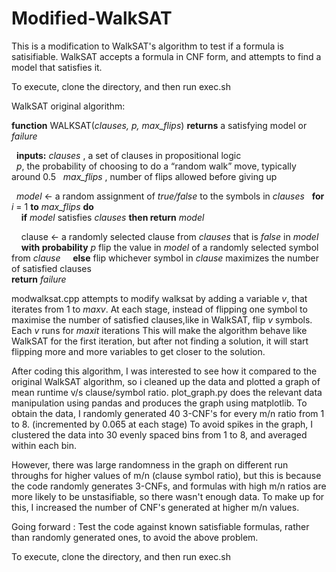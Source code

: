 # Modified-WalkSAT

This is a modification to WalkSAT's algorithm to test if a formula is satisifiable.
WalkSAT accepts a formula in CNF form, and attempts to find a model that satisfies it.

To execute, clone the directory, and then run exec.sh

WalkSAT original algorithm:

**function** WALKSAT(*clauses, p, max_flips*) **returns** a satisfying model or *failure*

&nbsp;&nbsp;**inputs:** *clauses* , a set of clauses in propositional logic   
&nbsp;&nbsp;*p*, the probability of choosing to do a “random walk” move, typically around 0.5 
&nbsp;&nbsp;*max_flips* , number of flips allowed before  giving up
    
&nbsp;&nbsp;*model* ← a random assignment of *true/false* to the symbols in *clauses*
&nbsp;&nbsp;**for** *i* = 1 **to** *max_flips* **do**  
&nbsp;&nbsp;&nbsp;&nbsp;**if** *model* satisfies *clauses* **then return** *model*

&nbsp;&nbsp;&nbsp;&nbsp;clause ← a randomly selected clause from *clauses* that is *false* in *model*
&nbsp;&nbsp;&nbsp;&nbsp;**with probability** *p* flip the value in *model* of a randomly selected symbol from *clause* 
&nbsp;&nbsp;&nbsp;&nbsp;**else** flip whichever symbol in *clause* maximizes the number of satisfied clauses    
**return** *failure*

modwalksat.cpp attempts to modify walksat by adding a variable *v*, that iterates from 1 to *maxv*.
At each stage, instead of flipping one symbol to maximise the number of satisfied clauses,like in WalkSAT, flip *v* symbols.
Each *v* runs for *maxit* iterations
This will make the algorithm behave like WalkSAT for the first iteration, but after not finding a solution, it will start flipping more and more variables to get closer to the solution.

After coding this algorithm, I was interested to see how it compared to the original WalkSAT algorithm, so i cleaned up the data and plotted a graph of mean runtime v/s clause/symbol ratio. 
plot_graph.py does the relevant data manipulation using pandas and produces the graph using matplotlib.
To obtain the data, I randomly generated 40 3-CNF's for every m/n ratio from 1 to 8. (incremented by 0.065 at each stage)
To avoid spikes in the graph, I clustered the data into 30 evenly spaced bins from 1 to 8, and averaged within each bin.

However, there was large randomness in the graph on different run throughs for higher values of m/n (clause symbol ratio), but this is because the code randomly generates 3-CNFs, and formulas with high m/n ratios are more likely to be unstasifiable, so there wasn't enough data. To make up for this, I increased the number of CNF's generated at higher m/n values.

Going forward : Test the code against known satisfiable formulas, rather than randomly generated ones, to avoid the above problem.

To execute, clone the directory, and then run exec.sh
